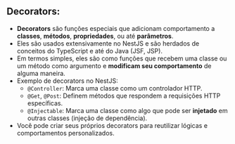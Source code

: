 ## Decorators:

- **Decorators** são funções especiais que adicionam comportamento a **classes**, **métodos**, **propriedades**, ou até **parâmetros**.
- Eles são usados extensivamente no NestJS e são herdados de conceitos do TypeScript e até do Java (JSF, JSP).
- Em termos simples, eles são como funções que recebem uma classe ou um método como argumento e **modificam seu comportamento** de alguma maneira.
- Exemplo de decorators no NestJS:
  - `@Controller`: Marca uma classe como um controlador HTTP.
  - `@Get`, `@Post`: Definem métodos que respondem a requisições HTTP específicas.
  - `@Injectable`: Marca uma classe como algo que pode ser **injetado** em outras classes (injeção de dependência).
- Você pode criar seus próprios decorators para reutilizar lógicas e comportamentos personalizados.
